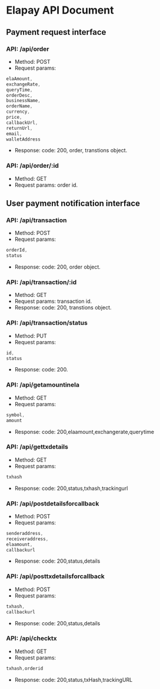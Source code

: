 # Elapay API Document
## Payment request interface

### API: /api/order
- Method: POST
- Request params:
```javascript
elaAmount,
exchangeRate,
queryTime,
orderDesc,
businessName,
orderName,
currency,
price,
callbackUrl,
returnUrl,
email,
walletAddress
```
- Response: code: 200, order, transtions object.

### API: /api/order/:id
- Method: GET
- Request params: order id.
## User payment notification interface
### API: /api/transaction
- Method: POST
- Request params:
```javascript
orderId,
status
```
- Response: code: 200, order object.

### API: /api/transaction/:id
- Method: GET
- Request params: transaction id.
- Response: code: 200, transtions object.

### API: /api/transaction/status
- Method: PUT
- Request params:
```javascript
id,
status
```
- Response: code: 200.

### API: /api/getamountinela
- Method: GET
- Request params:
```javascript
symbol,
amount
```
- Response: code: 200,elaamount,exchangerate,querytime

### API: /api/gettxdetails
- Method: GET
- Request params:
```javascript
txhash
```
- Response: code: 200,status,txhash,trackingurl

### API: /api/postdetailsforcallback
- Method: POST
- Request params:
```javascript
senderaddress,
receiveraddress,
elaamount,
callbackurl
```
- Response: code: 200,status,details

### API: /api/posttxdetailsforcallback
- Method: POST
- Request params:
```javascript
txhash,
callbackurl
```
- Response: code: 200,status,details

### API: /api/checktx
- Method: GET
- Request params:
```javascript
txhash,orderid

```
- Response: code: 200,status,txHash,trackingURL